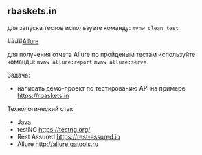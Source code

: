 ## rbaskets.in
для запуска тестов используете команду:
```mvnw clean test```

####[Allure](http://allure.qatools.ru/)

для получения отчета Allure по пройденым тестам  используйте команды:
```mvnw allure:report```
```mvnw allure:serve```

Задача: 
- написать демо-проект по тестированию API на примере https://rbaskets.in

Технологический стэк:

- Java
- testNG https://testng.org/
- Rest Assured https://rest-assured.io
- Allure http://allure.qatools.ru